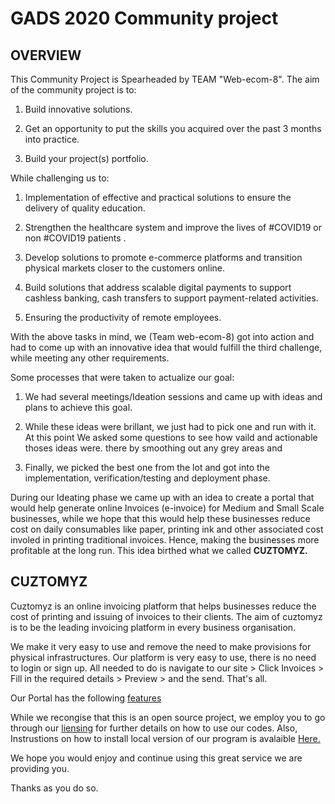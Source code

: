 # GADS 2020 Community project

## OVERVIEW

This Community Project is Spearheaded by TEAM "Web-ecom-8". The aim of the community project is to: 
  1. Build innovative solutions.

  2. Get an opportunity to put the skills you acquired over the past 3 months into practice.

  3. Build your project(s) portfolio.

While challenging us to:
  1. Implementation of effective and practical solutions to ensure the delivery of quality education.

  2. Strengthen the healthcare system and improve the lives of #COVID19 or non #COVID19 patients
.
  3. Develop solutions to promote e-commerce platforms and transition physical markets closer to the customers online.

  4. Build solutions that address scalable digital payments to support cashless banking, cash transfers to support payment-related activities.

  5. Ensuring the productivity of remote employees.

With the above tasks in mind, we (Team web-ecom-8) got into action and had to come up with an innovative idea that would fulfill the third challenge, while meeting any other requirements.

Some processes that were taken to actualize our goal:
  1. We had several meetings/Ideation sessions and came up with ideas and plans to achieve this goal.
  
  2. While these ideas were brillant, we just had to pick one and run with it. At this point We asked some questions to see how vaild and actionable thoses ideas were. there by smoothing out any grey areas and
  
  3. Finally, we picked the best one from the lot and got into the implementation, verification/testing and deployment phase.

During our Ideating phase we came up with an idea to create a portal that would help generate online Invoices (e-invoice) for Medium and Small Scale businesses, while  we hope that this would help these businesses reduce cost on daily consumables like paper, printing ink and other associated cost involed in printing traditional invoices. Hence, making the businesses more profitable at the long run. This idea birthed what we called **CUZTOMYZ.**

## CUZTOMYZ

Cuztomyz is an online invoicing platform that helps businesses reduce the cost of printing and issuing of invoices to their clients. The aim of cuztomyz is to be the leading invoicing platform in every business organisation.

We make it very easy to use and remove the need to make provisions for physical infrastructures. Our platform is very easy to use, there is no need to login or sign up. 
All needed to do is navigate to our site > Click Invoices > Fill in the required details > Preview > and the send. That's all.

Our Portal has the following [features](Features.md)

While we recongise that this is an open source project, we employ you to go through our [liensing]() for further details on how to use our codes. Also, Instrustions on how to install local version of our program is avalaible [Here.]()

We hope you would enjoy and continue using this great service we are providing you.

Thanks as you do so.
